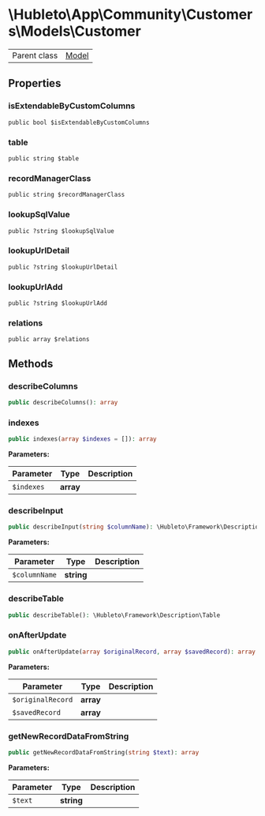 
# \Hubleto\App\Community\Customers\Models\Customer
<table class='table-default dense'>
<tr><td>Parent class</td><td><a href="../../../../Erp/Model">Model</a></td></tr></table>


## Properties

### isExtendableByCustomColumns

`public bool $isExtendableByCustomColumns`


### table

`public string $table`


### recordManagerClass

`public string $recordManagerClass`


### lookupSqlValue

`public ?string $lookupSqlValue`


### lookupUrlDetail

`public ?string $lookupUrlDetail`


### lookupUrlAdd

`public ?string $lookupUrlAdd`


### relations

`public array $relations`


## Methods

### describeColumns

```php
public describeColumns(): array
```


### indexes

```php
public indexes(array $indexes = []): array
```

**Parameters:**

| Parameter  | Type      | Description |
|------------|-----------|-------------|
| `$indexes` | **array** |             |


### describeInput

```php
public describeInput(string $columnName): \Hubleto\Framework\Description\Input
```

**Parameters:**

| Parameter     | Type       | Description |
|---------------|------------|-------------|
| `$columnName` | **string** |             |


### describeTable

```php
public describeTable(): \Hubleto\Framework\Description\Table
```


### onAfterUpdate

```php
public onAfterUpdate(array $originalRecord, array $savedRecord): array
```

**Parameters:**

| Parameter         | Type      | Description |
|-------------------|-----------|-------------|
| `$originalRecord` | **array** |             |
| `$savedRecord`    | **array** |             |


### getNewRecordDataFromString

```php
public getNewRecordDataFromString(string $text): array
```

**Parameters:**

| Parameter | Type       | Description |
|-----------|------------|-------------|
| `$text`   | **string** |             |

